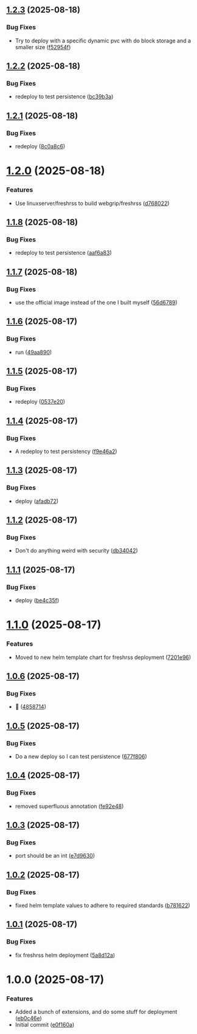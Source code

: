 ## [1.2.3](https://github.com/webgrip/freshrss-application/compare/1.2.2...1.2.3) (2025-08-18)


### Bug Fixes

* Try to deploy with a specific dynamic pvc with do block storage and a smaller size ([f52954f](https://github.com/webgrip/freshrss-application/commit/f52954f7899806b3278c35c1a7e39a9cea44b925))

## [1.2.2](https://github.com/webgrip/freshrss-application/compare/1.2.1...1.2.2) (2025-08-18)


### Bug Fixes

* redeploy to test persistence ([bc39b3a](https://github.com/webgrip/freshrss-application/commit/bc39b3a50fb8263ad3bc31f7043c859b8feea566))

## [1.2.1](https://github.com/webgrip/freshrss-application/compare/1.2.0...1.2.1) (2025-08-18)


### Bug Fixes

* redeploy ([8c0a8c6](https://github.com/webgrip/freshrss-application/commit/8c0a8c6d0183fbbecb16f8b54aa0e45e85d3fcd0))

# [1.2.0](https://github.com/webgrip/freshrss-application/compare/1.1.8...1.2.0) (2025-08-18)


### Features

* Use linuxserver/freshrss to build webgrip/freshrss ([d768022](https://github.com/webgrip/freshrss-application/commit/d768022bd16e2f3836e772f8bca28950dbc1c13e))

## [1.1.8](https://github.com/webgrip/freshrss-application/compare/1.1.7...1.1.8) (2025-08-18)


### Bug Fixes

* redeploy to test persistence ([aaf6a83](https://github.com/webgrip/freshrss-application/commit/aaf6a83605a6520baf4d1096b386bec2e3c95322))

## [1.1.7](https://github.com/webgrip/freshrss-application/compare/1.1.6...1.1.7) (2025-08-18)


### Bug Fixes

* use the official image instead of the one I built myself ([56d6789](https://github.com/webgrip/freshrss-application/commit/56d6789b1c4b810508b5fadfd36bbbdf78e65056))

## [1.1.6](https://github.com/webgrip/freshrss-application/compare/1.1.5...1.1.6) (2025-08-17)


### Bug Fixes

* run ([49aa890](https://github.com/webgrip/freshrss-application/commit/49aa89012766e131dc1101891caf96c96446fd86))

## [1.1.5](https://github.com/webgrip/freshrss-application/compare/1.1.4...1.1.5) (2025-08-17)


### Bug Fixes

* redeploy ([0537e20](https://github.com/webgrip/freshrss-application/commit/0537e209e6e639fa859ffe0fb174338801f774b6))

## [1.1.4](https://github.com/webgrip/freshrss-application/compare/1.1.3...1.1.4) (2025-08-17)


### Bug Fixes

* A redeploy to test persistency ([f9e46a2](https://github.com/webgrip/freshrss-application/commit/f9e46a2a9c22f190ba147e08a902bca9b1a54552))

## [1.1.3](https://github.com/webgrip/freshrss-application/compare/1.1.2...1.1.3) (2025-08-17)


### Bug Fixes

* deploy ([afadb72](https://github.com/webgrip/freshrss-application/commit/afadb72fd889404bf651afad6c8d991d84a9f16f))

## [1.1.2](https://github.com/webgrip/freshrss-application/compare/1.1.1...1.1.2) (2025-08-17)


### Bug Fixes

* Don't do anything weird with security ([db34042](https://github.com/webgrip/freshrss-application/commit/db34042bd3a01e0da32a95b64561cf5889974b4c))

## [1.1.1](https://github.com/webgrip/freshrss-application/compare/1.1.0...1.1.1) (2025-08-17)


### Bug Fixes

* deploy ([be4c35f](https://github.com/webgrip/freshrss-application/commit/be4c35fa9f523ab0fc78c25765fb70f70719763c))

# [1.1.0](https://github.com/webgrip/freshrss-application/compare/1.0.6...1.1.0) (2025-08-17)


### Features

* Moved to new helm template chart for freshrss deployment ([7201e96](https://github.com/webgrip/freshrss-application/commit/7201e9636146d109177cad3838c79fcf8900d36a))

## [1.0.6](https://github.com/webgrip/freshrss-application/compare/1.0.5...1.0.6) (2025-08-17)


### Bug Fixes

* :bug: ([4858714](https://github.com/webgrip/freshrss-application/commit/48587145e398f9e32c8b4e48f25a9dad0a3e2524))

## [1.0.5](https://github.com/webgrip/freshrss-application/compare/1.0.4...1.0.5) (2025-08-17)


### Bug Fixes

* Do a new deploy so I can test persistence ([677f806](https://github.com/webgrip/freshrss-application/commit/677f80666e3c16179b6070ec8b6e42390d5cb874))

## [1.0.4](https://github.com/webgrip/freshrss-application/compare/1.0.3...1.0.4) (2025-08-17)


### Bug Fixes

* removed superfluous annotation ([fe92e48](https://github.com/webgrip/freshrss-application/commit/fe92e480f96941a7abf6dba94716f9f9842826f8))

## [1.0.3](https://github.com/webgrip/freshrss-application/compare/1.0.2...1.0.3) (2025-08-17)


### Bug Fixes

* port should be an int ([e7d9630](https://github.com/webgrip/freshrss-application/commit/e7d9630a915bc78dacfea3824859e92a450f38a1))

## [1.0.2](https://github.com/webgrip/freshrss-application/compare/1.0.1...1.0.2) (2025-08-17)


### Bug Fixes

* fixed helm template values to adhere to required standards ([b781622](https://github.com/webgrip/freshrss-application/commit/b7816222a91e8ba252daa2e30e746aabe79c6d2f))

## [1.0.1](https://github.com/webgrip/freshrss-application/compare/1.0.0...1.0.1) (2025-08-17)


### Bug Fixes

* fix freshrss helm deployment ([5a8d12a](https://github.com/webgrip/freshrss-application/commit/5a8d12abe05dda4ce5f9bae158e1659ae44684c3))

# 1.0.0 (2025-08-17)


### Features

* Added a bunch of extensions, and do some stuff for deployment ([eb0c46e](https://github.com/webgrip/freshrss-application/commit/eb0c46e787e20059b61a5fd4db7c36d24ba039a5))
* Initial commit ([e0f160a](https://github.com/webgrip/freshrss-application/commit/e0f160a439ff996ede6d672fe267dcb7615a4cdf))
